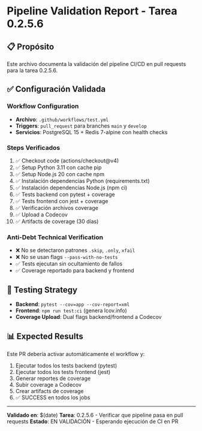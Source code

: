 # Pipeline Validation Report - Tarea 0.2.5.6

## 📋 Propósito
Este archivo documenta la validación del pipeline CI/CD en pull requests para la tarea 0.2.5.6.

## ✅ Configuración Validada

### Workflow Configuration
- **Archivo**: `.github/workflows/test.yml`
- **Triggers**: `pull_request` para branches `main` y `develop`
- **Servicios**: PostgreSQL 15 + Redis 7-alpine con health checks

### Steps Verificados
1. ✅ Checkout code (actions/checkout@v4)
2. ✅ Setup Python 3.11 con cache pip
3. ✅ Setup Node.js 20 con cache npm
4. ✅ Instalación dependencias Python (requirements.txt)
5. ✅ Instalación dependencias Node.js (npm ci)
6. ✅ Tests backend con pytest + coverage
7. ✅ Tests frontend con jest + coverage
8. ✅ Verificación archivos coverage
9. ✅ Upload a Codecov
10. ✅ Artifacts de coverage (30 días)

### Anti-Debt Technical Verification
- ❌ No se detectaron patrones `.skip`, `.only`, `xfail`
- ❌ No se usan flags `--pass-with-no-tests`
- ✅ Tests ejecutan sin ocultamiento de fallos
- ✅ Coverage reportado para backend y frontend

## 🎯 Testing Strategy
- **Backend**: `pytest --cov=app --cov-report=xml`
- **Frontend**: `npm run test:ci` (genera lcov.info)
- **Coverage Upload**: Dual flags backend/frontend a Codecov

## 📊 Expected Results
Este PR debería activar automáticamente el workflow y:
1. Ejecutar todos los tests backend (pytest)
2. Ejecutar todos los tests frontend (jest)
3. Generar reportes de coverage
4. Subir coverage a Codecov
5. Crear artifacts de coverage
6. ✅ SUCCESS en todos los jobs

---
**Validado en**: $(date)
**Tarea**: 0.2.5.6 - Verificar que pipeline pasa en pull requests
**Estado**: EN VALIDACIÓN - Esperando ejecución de CI en PR
